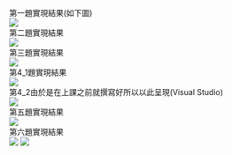 第一題實現結果(如下圖)  
![](https://i.imgur.com/14DLEzA.png)  
第二題實現結果  
![](https://i.imgur.com/98EJHHM.png)  
第三題實現結果  
![](https://i.imgur.com/q7ROH2W.png)  
第4_1題實現結果  
![](https://i.imgur.com/bhUJSob.png)  
第4_2由於是在上課之前就撰寫好所以以此呈現(Visual Studio)    
![](https://i.imgur.com/VXjFbvC.png)  
第五題實現結果  
![](https://i.imgur.com/mIF0NsA.png)    
第六題實現結果  
![](https://i.imgur.com/8EGn0Rk.png)
![](https://i.imgur.com/qOIpMcq.png)